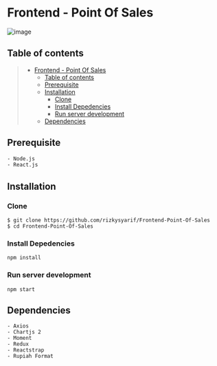 # Frontend - Point Of Sales
![image](https://lh3.google.com/u/1/d/1UoC78nDZq1NV8VmcExb2Z52XTOKxjmdU=w1600-h757-iv1)

## Table of contents

> * [Frontend - Point Of Sales](#Frontend-Point-Of-Sales)
>   * [Table of contents](#table-of-contents)
>   * [Prerequisite](#Prerequisite)
>   * [Installation](#installation)
>     * [Clone](#Clone)
>     * [Install Depedencies](#Install-Depedencies)
>     * [Run server development](#Run-server-development)
>   * [Dependencies](#Dependencies)

## Prerequisite

``` bash
- Node.js
- React.js
```

## Installation

### Clone
```
$ git clone https://github.com/rizkysyarif/Frontend-Point-Of-Sales
$ cd Frontend-Point-Of-Sales
```

### Install Depedencies
```
npm install
```

### Run server development
```
npm start
```

## Dependencies
```
- Axios
- Chartjs 2
- Moment
- Redux
- Reactstrap
- Rupiah Format
```
